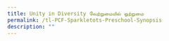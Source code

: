 ```yaml
---
title: Unity in Diversity வேற்றுமையில் ஒற்றுமை
permalink: /tl-PCF-Sparkletots-Preschool-Synopsis
description: ""
---
```

